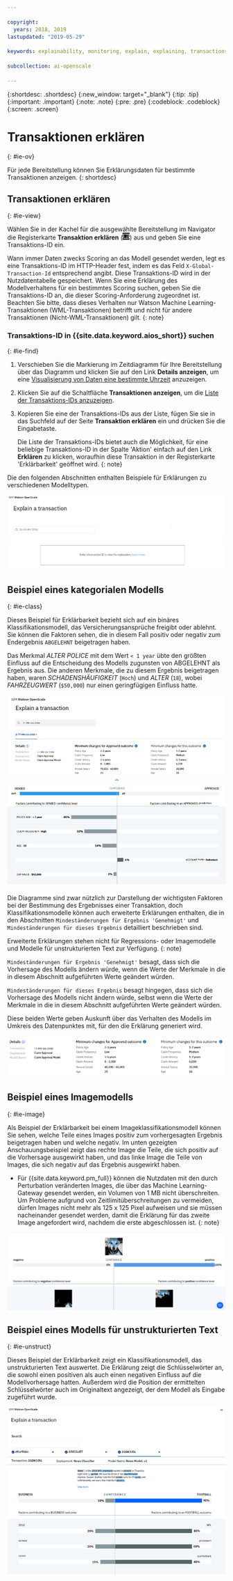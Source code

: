 ```yaml
---

copyright:
  years: 2018, 2019
lastupdated: "2019-05-29"

keywords: explainability, monitoring, explain, explaining, transactions, transaction ID

subcollection: ai-openscale

---
```


{:shortdesc: .shortdesc}
{:new_window: target="_blank"}
{:tip: .tip}
{:important: .important}
{:note: .note}
{:pre: .pre}
{:codeblock: .codeblock}
{:screen: .screen}

# Transaktionen erklären
{: #ie-ov}

Für jede Bereitstellung können Sie Erklärungsdaten für bestimmte Transaktionen anzeigen.
{: shortdesc}

## Transaktionen erklären
{: #ie-view}

Wählen Sie in der Kachel für die ausgewählte Bereitstellung im Navigator die Registerkarte **Transaktion erklären** (![Registerkarte 'Transaktion erklären'](images/insight-transact-tab.png)) aus und geben Sie eine Transaktions-ID ein.

Wann immer Daten zwecks Scoring an das Modell gesendet werden, legt es eine Transaktions-ID im HTTP-Header fest, indem es das Feld `X-Global-Transaction-Id` entsprechend angibt. Diese Transaktions-ID wird in der Nutzdatentabelle gespeichert. Wenn Sie eine Erklärung des Modellverhaltens für ein bestimmtes Scoring suchen, geben Sie die Transaktions-ID an, die dieser Scoring-Anforderung zugeordnet ist. Beachten Sie bitte, dass dieses Verhalten nur Watson Machine Learning-Transaktionen (WML-Transaktionen) betrifft und nicht für andere Transaktionen (Nicht-WML-Transaktionen) gilt.
{: note}

### Transaktions-ID in {{site.data.keyword.aios_short}} suchen
{: #ie-find}

1.  Verschieben Sie die Markierung im Zeitdiagramm für Ihre Bereitstellung über das Diagramm und klicken Sie auf den Link **Details anzeigen**, um eine [Visualisierung von Daten eine bestimmte Uhrzeit](/docs/services/ai-openscale?topic=ai-openscale-it-ov#it-vdet) anzuzeigen.
1.  Klicken Sie auf die Schaltfläche **Transaktionen anzeigen**, um die [Liste der Transaktions-IDs anzuzeigen](/docs/services/ai-openscale?topic=ai-openscale-it-ov#it-tra).
1.  Kopieren Sie eine der Transaktions-IDs aus der Liste, fügen Sie sie in das Suchfeld auf der Seite **Transaktion erklären** ein und drücken Sie die Eingabetaste.

    Die Liste der Transaktions-IDs bietet auch die Möglichkeit, für eine beliebige Transaktions-ID in der Spalte 'Aktion' einfach auf den Link **Erklären** zu klicken, woraufhin diese Transaktion in der Registerkarte 'Erklärbarkeit' geöffnet wird.
    {: note}

  Die den folgenden Abschnitten enthalten Beispiele für Erklärungen zu verschiedenen Modelltypen.

  ![Transaktions-ID für Erklärbarkeit](images/insight-explain-trans-id.png)

## Beispiel eines kategorialen Modells
{: #ie-class}

Dieses Beispiel für Erklärbarkeit bezieht sich auf ein binäres Klassifikationsmodell, das Versicherungsansprüche freigibt oder ablehnt. Sie können die Faktoren sehen, die in diesem Fall positiv oder negativ zum Endergebnis `ABGELEHNT` beigetragen haben.

Das Merkmal *ALTER POLICE* mit dem Wert `< 1 year` übte den größten Einfluss auf die Entscheidung des Modells zugunsten von ABGELEHNT als Ergebnis aus. Die anderen Merkmale, die zu diesem Ergebnis beigetragen haben, waren *SCHADENSHÄUFIGKEIT* (`Hoch`) und *ALTER* (`18`), wobei *FAHRZEUGWERT* (`$50,000`) nur einen geringfügigen Einfluss hatte.

![Erklärbarkeit bei binärer Klassifikation](images/insight-explain-binary.png)

Die Diagramme sind zwar nützlich zur Darstellung der wichtigsten Faktoren bei der Bestimmung des Ergebnisses einer Transaktion, doch Klassifikationsmodelle können auch erweiterte Erklärungen enthalten, die in den Abschnitten `Mindeständerungen für Ergebnis 'Genehmigt'` und `Mindeständerungen für dieses Ergebnis` detailliert beschrieben sind.

Erweiterte Erklärungen stehen nicht für Regressions- oder Imagemodelle und Modelle für unstrukturierten Text zur Verfügung.
{: note}

`Mindeständerungen für Ergebnis 'Genehmigt'` besagt, dass sich die Vorhersage des Modells ändern würde, wenn die Werte der Merkmale in die in diesem Abschnitt aufgeführten Werte geändert würden.

`Mindeständerungen für dieses Ergebnis` besagt hingegen, dass sich die Vorhersage des Modells nicht ändern würde, selbst wenn die Werte der Merkmale in die in diesem Abschnitt aufgeführten Werte geändert würden.

Diese beiden Werte geben Auskunft über das Verhalten des Modells im Umkreis des Datenpunktes mit, für den die Erklärung generiert wird.

![Erklärbarkeit bei binärer Klassifikation](images/insight-explain-binary2.png)

## Beispiel eines Imagemodells
{: #ie-image}

Als Beispiel der Erklärbarkeit bei einem Imageklassifikationsmodell können Sie sehen, welche Teile eines Images positiv zum vorhergesagten Ergebnis beigetragen haben und welche negativ. Im unten gezeigten Anschauungsbeispiel zeigt das rechte Image die Teile, die sich positiv auf die Vorhersage ausgewirkt haben, und das linke Image die Teile von Images, die sich negativ auf das Ergebnis ausgewirkt haben.

- Für {{site.data.keyword.pm_full}} können die Nutzdaten mit den durch Perturbation veränderten Images, die über das Machine Learning-Gateway gesendet werden, ein Volumen von 1 MB nicht überschreiten. Um Probleme aufgrund von Zeitlimitüberschreitungen zu vermeiden, dürfen Images nicht mehr als 125 x 125 Pixel aufweisen und sie müssen nacheinander gesendet werden, damit die Erklärung für das zweite Image angefordert wird, nachdem die erste abgeschlossen ist.
{: note}

![Erklärbarkeit bei Imageklassifikation](images/insight-explain-image.png)

## Beispiel eines Modells für unstrukturierten Text
{: #ie-unstruct}

Dieses Beispiel der Erklärbarkeit zeigt ein Klassifikationsmodell, das unstrukturierten Text auswertet. Die Erklärung zeigt die Schlüsselwörter an, die sowohl einen positiven als auch einen negativen Einfluss auf die Modellvorhersage hatten. Außerdem wird die Position der ermittelten Schlüsselwörter auch im Originaltext angezeigt, der dem Modell als Eingabe zugeführt wurde.

![Erklärbarkeit bei Imageklassifikation](images/insight-explain-text.png)

